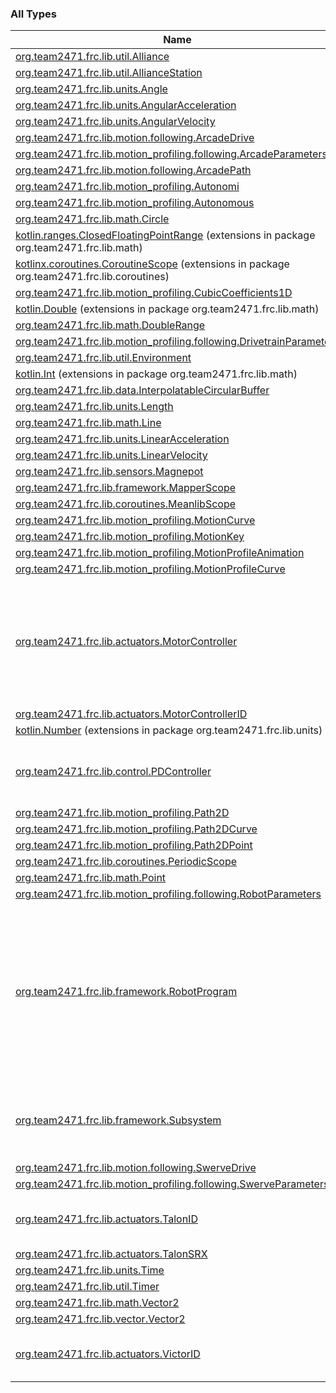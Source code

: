 

### All Types

| Name | Summary |
|---|---|
| [org.team2471.frc.lib.util.Alliance](../org.team2471.frc.lib.util/-alliance/index.md) |  |
| [org.team2471.frc.lib.util.AllianceStation](../org.team2471.frc.lib.util/-alliance-station/index.md) |  |
| [org.team2471.frc.lib.units.Angle](../org.team2471.frc.lib.units/-angle/index.md) |  |
| [org.team2471.frc.lib.units.AngularAcceleration](../org.team2471.frc.lib.units/-angular-acceleration/index.md) |  |
| [org.team2471.frc.lib.units.AngularVelocity](../org.team2471.frc.lib.units/-angular-velocity/index.md) |  |
| [org.team2471.frc.lib.motion.following.ArcadeDrive](../org.team2471.frc.lib.motion.following/-arcade-drive/index.md) |  |
| [org.team2471.frc.lib.motion_profiling.following.ArcadeParameters](../org.team2471.frc.lib.motion_profiling.following/-arcade-parameters/index.md) |  |
| [org.team2471.frc.lib.motion.following.ArcadePath](../org.team2471.frc.lib.motion.following/-arcade-path/index.md) |  |
| [org.team2471.frc.lib.motion_profiling.Autonomi](../org.team2471.frc.lib.motion_profiling/-autonomi/index.md) |  |
| [org.team2471.frc.lib.motion_profiling.Autonomous](../org.team2471.frc.lib.motion_profiling/-autonomous/index.md) |  |
| [org.team2471.frc.lib.math.Circle](../org.team2471.frc.lib.math/-circle/index.md) |  |
| [kotlin.ranges.ClosedFloatingPointRange](../org.team2471.frc.lib.math/kotlin.ranges.-closed-floating-point-range/index.md) (extensions in package org.team2471.frc.lib.math) |  |
| [kotlinx.coroutines.CoroutineScope](../org.team2471.frc.lib.coroutines/kotlinx.coroutines.-coroutine-scope/index.md) (extensions in package org.team2471.frc.lib.coroutines) |  |
| [org.team2471.frc.lib.motion_profiling.CubicCoefficients1D](../org.team2471.frc.lib.motion_profiling/-cubic-coefficients1-d/index.md) |  |
| [kotlin.Double](../org.team2471.frc.lib.math/kotlin.-double/index.md) (extensions in package org.team2471.frc.lib.math) |  |
| [org.team2471.frc.lib.math.DoubleRange](../org.team2471.frc.lib.math/-double-range.md) |  |
| [org.team2471.frc.lib.motion_profiling.following.DrivetrainParameters](../org.team2471.frc.lib.motion_profiling.following/-drivetrain-parameters/index.md) |  |
| [org.team2471.frc.lib.util.Environment](../org.team2471.frc.lib.util/-environment/index.md) |  |
| [kotlin.Int](../org.team2471.frc.lib.math/kotlin.-int/index.md) (extensions in package org.team2471.frc.lib.math) |  |
| [org.team2471.frc.lib.data.InterpolatableCircularBuffer](../org.team2471.frc.lib.data/-interpolatable-circular-buffer/index.md) |  |
| [org.team2471.frc.lib.units.Length](../org.team2471.frc.lib.units/-length/index.md) |  |
| [org.team2471.frc.lib.math.Line](../org.team2471.frc.lib.math/-line/index.md) |  |
| [org.team2471.frc.lib.units.LinearAcceleration](../org.team2471.frc.lib.units/-linear-acceleration/index.md) |  |
| [org.team2471.frc.lib.units.LinearVelocity](../org.team2471.frc.lib.units/-linear-velocity/index.md) |  |
| [org.team2471.frc.lib.sensors.Magnepot](../org.team2471.frc.lib.sensors/-magnepot/index.md) |  |
| [org.team2471.frc.lib.framework.MapperScope](../org.team2471.frc.lib.framework/-mapper-scope/index.md) |  |
| [org.team2471.frc.lib.coroutines.MeanlibScope](../org.team2471.frc.lib.coroutines/-meanlib-scope/index.md) |  |
| [org.team2471.frc.lib.motion_profiling.MotionCurve](../org.team2471.frc.lib.motion_profiling/-motion-curve/index.md) |  |
| [org.team2471.frc.lib.motion_profiling.MotionKey](../org.team2471.frc.lib.motion_profiling/-motion-key/index.md) |  |
| [org.team2471.frc.lib.motion_profiling.MotionProfileAnimation](../org.team2471.frc.lib.motion_profiling/-motion-profile-animation/index.md) |  |
| [org.team2471.frc.lib.motion_profiling.MotionProfileCurve](../org.team2471.frc.lib.motion_profiling/-motion-profile-curve/index.md) |  |
| [org.team2471.frc.lib.actuators.MotorController](../org.team2471.frc.lib.actuators/-motor-controller/index.md) | A single motor controller or combination of motor controllers which follow a primary device. |
| [org.team2471.frc.lib.actuators.MotorControllerID](../org.team2471.frc.lib.actuators/-motor-controller-i-d.md) |  |
| [kotlin.Number](../org.team2471.frc.lib.units/kotlin.-number/index.md) (extensions in package org.team2471.frc.lib.units) |  |
| [org.team2471.frc.lib.control.PDController](../org.team2471.frc.lib.control/-p-d-controller/index.md) | A PD controller for closed loop system control. |
| [org.team2471.frc.lib.motion_profiling.Path2D](../org.team2471.frc.lib.motion_profiling/-path2-d/index.md) |  |
| [org.team2471.frc.lib.motion_profiling.Path2DCurve](../org.team2471.frc.lib.motion_profiling/-path2-d-curve/index.md) |  |
| [org.team2471.frc.lib.motion_profiling.Path2DPoint](../org.team2471.frc.lib.motion_profiling/-path2-d-point/index.md) |  |
| [org.team2471.frc.lib.coroutines.PeriodicScope](../org.team2471.frc.lib.coroutines/-periodic-scope/index.md) |  |
| [org.team2471.frc.lib.math.Point](../org.team2471.frc.lib.math/-point/index.md) |  |
| [org.team2471.frc.lib.motion_profiling.following.RobotParameters](../org.team2471.frc.lib.motion_profiling.following/-robot-parameters/index.md) |  |
| [org.team2471.frc.lib.framework.RobotProgram](../org.team2471.frc.lib.framework/-robot-program/index.md) | The core robot program to run. The methods in this interface can be overridden in order to execute code in the specified mode. |
| [org.team2471.frc.lib.framework.Subsystem](../org.team2471.frc.lib.framework/-subsystem/index.md) | An individually requirable component of your robot. |
| [org.team2471.frc.lib.motion.following.SwerveDrive](../org.team2471.frc.lib.motion.following/-swerve-drive/index.md) |  |
| [org.team2471.frc.lib.motion_profiling.following.SwerveParameters](../org.team2471.frc.lib.motion_profiling.following/-swerve-parameters/index.md) |  |
| [org.team2471.frc.lib.actuators.TalonID](../org.team2471.frc.lib.actuators/-talon-i-d/index.md) | The ID of a Talon SRX motor controller. |
| [org.team2471.frc.lib.actuators.TalonSRX](../org.team2471.frc.lib.actuators/-talon-s-r-x/index.md) |  |
| [org.team2471.frc.lib.units.Time](../org.team2471.frc.lib.units/-time/index.md) |  |
| [org.team2471.frc.lib.util.Timer](../org.team2471.frc.lib.util/-timer/index.md) |  |
| [org.team2471.frc.lib.math.Vector2](../org.team2471.frc.lib.math/-vector2/index.md) |  |
| [org.team2471.frc.lib.vector.Vector2](../org.team2471.frc.lib.vector/-vector2/index.md) |  |
| [org.team2471.frc.lib.actuators.VictorID](../org.team2471.frc.lib.actuators/-victor-i-d/index.md) | The ID of a Victor SPX motor controller. |
